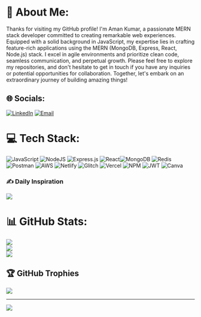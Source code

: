 # 💫 About Me:
Thanks for visiting my GitHub profile! 
I'm Aman Kumar, a passionate MERN stack developer committed to creating remarkable web experiences. Equipped with a solid background in JavaScript, my expertise lies in crafting feature-rich applications using the MERN (MongoDB, Express, React, Node.js) stack. I excel in agile environments and prioritize clean code, seamless communication, and perpetual growth. Please feel free to explore my repositories, and don't hesitate to get in touch if you have any inquiries or potential opportunities for collaboration. Together, let's embark on an extraordinary journey of building amazing things!


## 🌐 Socials:
[![LinkedIn](https://img.shields.io/badge/LinkedIn-%230077B5.svg?logo=linkedin&logoColor=white)](https://linkedin.com/in/amankr1635) 
[![Email](https://img.shields.io/badge/Email-%23D14836.svg?logo=gmail&logoColor=white)](mailto:amankr.1635@gmail.com)
 

# 💻 Tech Stack:
![JavaScript](https://img.shields.io/badge/javascript-%23323330.svg?style=for-the-badge&logo=javascript&logoColor=%23F7DF1E) ![NodeJS](https://img.shields.io/badge/node.js-6DA55F?style=for-the-badge&logo=node.js&logoColor=white) ![Express.js](https://img.shields.io/badge/express.js-%23404d59.svg?style=for-the-badge&logo=express&logoColor=%2361DAFB) ![React](https://img.shields.io/badge/react-%2320232a.svg?style=for-the-badge&logo=react&logoColor=%2361DAFB)![MongoDB](https://img.shields.io/badge/MongoDB-%234ea94b.svg?style=for-the-badge&logo=mongodb&logoColor=white) ![Redis](https://img.shields.io/badge/redis-%23DD0031.svg?style=for-the-badge&logo=redis&logoColor=white) ![Postman](https://img.shields.io/badge/Postman-FF6C37?style=for-the-badge&logo=postman&logoColor=white)  ![AWS](https://img.shields.io/badge/AWS-%23FF9900.svg?style=for-the-badge&logo=amazon-aws&logoColor=white) ![Netlify](https://img.shields.io/badge/netlify-%23000000.svg?style=for-the-badge&logo=netlify&logoColor=#00C7B7) ![Glitch](https://img.shields.io/badge/glitch-%233333FF.svg?style=for-the-badge&logo=glitch&logoColor=white) ![Vercel](https://img.shields.io/badge/vercel-%23000000.svg?style=for-the-badge&logo=vercel&logoColor=white) ![NPM](https://img.shields.io/badge/NPM-%23000000.svg?style=for-the-badge&logo=npm&logoColor=white) ![JWT](https://img.shields.io/badge/JWT-black?style=for-the-badge&logo=JSON%20web%20tokens) ![Canva](https://img.shields.io/badge/Canva-%2300C4CC.svg?style=for-the-badge&logo=Canva&logoColor=white)

### :writing_hand: Daily Inspiration
![](https://quotes-github-readme.vercel.app/api?type=horizontal&theme=radical)

# 📊 GitHub Stats:
![](https://github-readme-stats.vercel.app/api?username=amankr1635&theme=dark&hide_border=false&include_all_commits=false&count_private=false)<br/>
![](https://github-readme-streak-stats.herokuapp.com/?user=amankr1635&theme=dark&hide_border=false)<br/>
![](https://github-readme-stats.vercel.app/api/top-langs/?username=amankr1635&theme=dark&hide_border=false&include_all_commits=false&count_private=false&layout=compact)

## 🏆 GitHub Trophies
![](https://github-profile-trophy.vercel.app/?username=amankr1635&theme=radical&no-frame=false&no-bg=true&margin-w=4)

---
[![](https://visitcount.itsvg.in/api?id=amankr1635&icon=0&color=1)](https://visitcount.itsvg.in)
